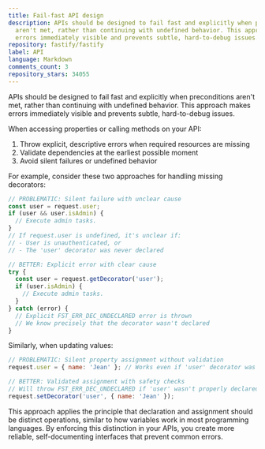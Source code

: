```yaml
---
title: Fail-fast API design
description: APIs should be designed to fail fast and explicitly when preconditions
  aren't met, rather than continuing with undefined behavior. This approach makes
  errors immediately visible and prevents subtle, hard-to-debug issues.
repository: fastify/fastify
label: API
language: Markdown
comments_count: 3
repository_stars: 34055
---
```


APIs should be designed to fail fast and explicitly when preconditions aren't met, rather than continuing with undefined behavior. This approach makes errors immediately visible and prevents subtle, hard-to-debug issues.

When accessing properties or calling methods on your API:

1. Throw explicit, descriptive errors when required resources are missing
2. Validate dependencies at the earliest possible moment
3. Avoid silent failures or undefined behavior

For example, consider these two approaches for handling missing decorators:

```js
// PROBLEMATIC: Silent failure with unclear cause
const user = request.user;
if (user && user.isAdmin) {
  // Execute admin tasks.
}
// If request.user is undefined, it's unclear if:
// - User is unauthenticated, or
// - The 'user' decorator was never declared

// BETTER: Explicit error with clear cause
try {
  const user = request.getDecorator('user');
  if (user.isAdmin) {
    // Execute admin tasks.
  }
} catch (error) {
  // Explicit FST_ERR_DEC_UNDECLARED error is thrown
  // We know precisely that the decorator wasn't declared
}
```

Similarly, when updating values:

```js
// PROBLEMATIC: Silent property assignment without validation
request.user = { name: 'Jean' }; // Works even if 'user' decorator was never declared

// BETTER: Validated assignment with safety checks
// Will throw FST_ERR_DEC_UNDECLARED if 'user' wasn't properly declared
request.setDecorator('user', { name: 'Jean' });
```

This approach applies the principle that declaration and assignment should be distinct operations, similar to how variables work in most programming languages. By enforcing this distinction in your APIs, you create more reliable, self-documenting interfaces that prevent common errors.